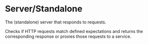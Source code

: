 # Server/Standalone

The (standalone) server that responds to requests.

Checks if HTTP requests match defined expectations and returns the corresponding response or proxies those requests to a service.
